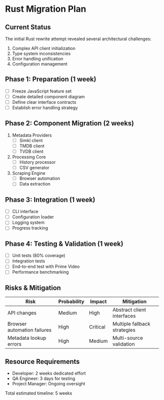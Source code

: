 # Rust Migration Plan

## Current Status
The initial Rust rewrite attempt revealed several architectural challenges:
1. Complex API client initialization
2. Type system inconsistencies
3. Error handling unification
4. Configuration management

## Phase 1: Preparation (1 week)
- [ ] Freeze JavaScript feature set
- [ ] Create detailed component diagram
- [ ] Define clear interface contracts
- [ ] Establish error handling strategy

## Phase 2: Component Migration (2 weeks)
1. Metadata Providers
   - [ ] Simkl client
   - [ ] TMDB client
   - [ ] TVDB client
2. Processing Core
   - [ ] History processor
   - [ ] CSV generator
3. Scraping Engine
   - [ ] Browser automation
   - [ ] Data extraction

## Phase 3: Integration (1 week)
- [ ] CLI interface
- [ ] Configuration loader
- [ ] Logging system
- [ ] Progress tracking

## Phase 4: Testing & Validation (1 week)
- [ ] Unit tests (80% coverage)
- [ ] Integration tests
- [ ] End-to-end test with Prime Video
- [ ] Performance benchmarking

## Risks & Mitigation
| Risk | Probability | Impact | Mitigation |
|------|-------------|--------|------------|
| API changes | Medium | High | Abstract client interfaces |
| Browser automation failures | High | Critical | Multiple fallback strategies |
| Metadata lookup errors | High | Medium | Multi-source validation |

## Resource Requirements
- Developer: 2 weeks dedicated effort
- QA Engineer: 3 days for testing
- Project Manager: Ongoing oversight

Total estimated timeline: 5 weeks